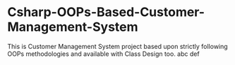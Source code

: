 # Csharp-OOPs-Based-Customer-Management-System
This is Customer Management System project based upon strictly following OOPs methodologies and available with Class Design too.
abc
def
